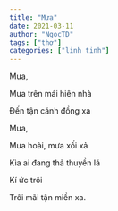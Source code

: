 ```yaml
---
title: "Mưa"
date: 2021-03-11
author: "NgocTD"
tags: ["thơ"]
categories: ["linh tinh"]
---
```


Mưa,

Mưa trên mái hiên nhà

Đến tận cánh đồng xa

Mưa,

Mưa hoài, mưa xối xả

Kìa ai đang thả thuyền lá

Kí ức trôi

Trôi mãi tận miền xa.
